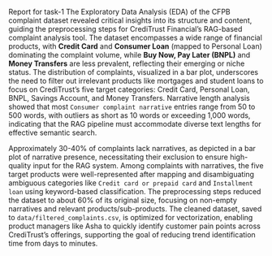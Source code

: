 Report for task-1 
The Exploratory Data Analysis (EDA) of the CFPB complaint dataset revealed critical insights into its structure and content, guiding the preprocessing steps for CrediTrust Financial’s RAG-based complaint analysis tool. The dataset encompasses a wide range of financial products, with **Credit Card** and **Consumer Loan** (mapped to Personal Loan) dominating the complaint volume, while **Buy Now, Pay Later (BNPL)** and **Money Transfers** are less prevalent, reflecting their emerging or niche status. The distribution of complaints, visualized in a bar plot, underscores the need to filter out irrelevant products like mortgages and student loans to focus on CrediTrust’s five target categories: Credit Card, Personal Loan, BNPL, Savings Account, and Money Transfers. Narrative length analysis showed that most `Consumer complaint narrative` entries range from 50 to 500 words, with outliers as short as 10 words or exceeding 1,000 words, indicating that the RAG pipeline must accommodate diverse text lengths for effective semantic search.

Approximately 30-40% of complaints lack narratives, as depicted in a bar plot of narrative presence, necessitating their exclusion to ensure high-quality input for the RAG system. Among complaints with narratives, the five target products were well-represented after mapping and disambiguating ambiguous categories like `Credit card or prepaid card` and `Installment loan` using keyword-based classification. The preprocessing steps reduced the dataset to about 60% of its original size, focusing on non-empty narratives and relevant products/sub-products. The cleaned dataset, saved to `data/filtered_complaints.csv`, is optimized for vectorization, enabling product managers like Asha to quickly identify customer pain points across CrediTrust’s offerings, supporting the goal of reducing trend identification time from days to minutes.